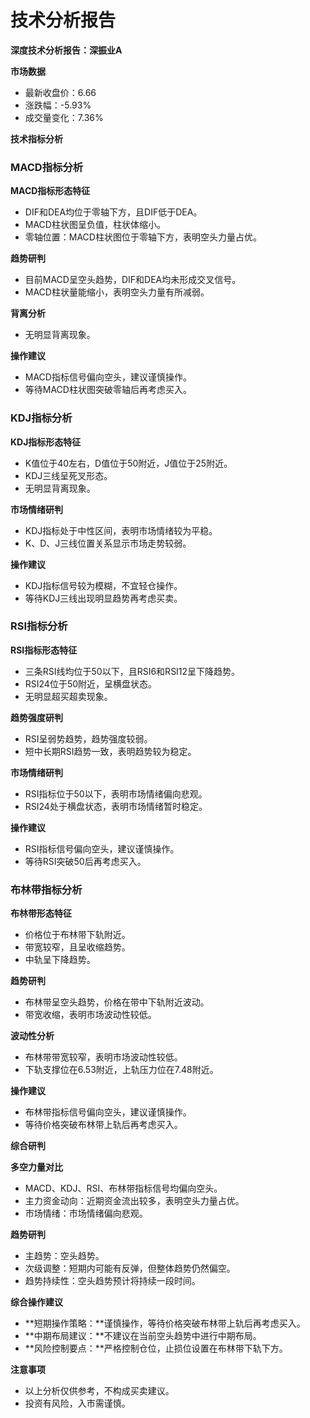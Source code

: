 # 技术分析报告

**深度技术分析报告：深振业A**

**市场数据**

* 最新收盘价：6.66
* 涨跌幅：-5.93%
* 成交量变化：7.36%

**技术指标分析**

### MACD指标分析

**MACD指标形态特征**

* DIF和DEA均位于零轴下方，且DIF低于DEA。
* MACD柱状图呈负值，柱状体缩小。
* 零轴位置：MACD柱状图位于零轴下方，表明空头力量占优。

**趋势研判**

* 目前MACD呈空头趋势，DIF和DEA均未形成交叉信号。
* MACD柱状量能缩小，表明空头力量有所减弱。

**背离分析**

* 无明显背离现象。

**操作建议**

* MACD指标信号偏向空头，建议谨慎操作。
* 等待MACD柱状图突破零轴后再考虑买入。

### KDJ指标分析

**KDJ指标形态特征**

* K值位于40左右，D值位于50附近，J值位于25附近。
* KDJ三线呈死叉形态。
* 无明显背离现象。

**市场情绪研判**

* KDJ指标处于中性区间，表明市场情绪较为平稳。
* K、D、J三线位置关系显示市场走势较弱。

**操作建议**

* KDJ指标信号较为模糊，不宜轻仓操作。
* 等待KDJ三线出现明显趋势再考虑买卖。

### RSI指标分析

**RSI指标形态特征**

* 三条RSI线均位于50以下，且RSI6和RSI12呈下降趋势。
* RSI24位于50附近，呈横盘状态。
* 无明显超买超卖现象。

**趋势强度研判**

* RSI呈弱势趋势，趋势强度较弱。
* 短中长期RSI趋势一致，表明趋势较为稳定。

**市场情绪研判**

* RSI指标位于50以下，表明市场情绪偏向悲观。
* RSI24处于横盘状态，表明市场情绪暂时稳定。

**操作建议**

* RSI指标信号偏向空头，建议谨慎操作。
* 等待RSI突破50后再考虑买入。

### 布林带指标分析

**布林带形态特征**

* 价格位于布林带下轨附近。
* 带宽较窄，且呈收缩趋势。
* 中轨呈下降趋势。

**趋势研判**

* 布林带呈空头趋势，价格在带中下轨附近波动。
* 带宽收缩，表明市场波动性较低。

**波动性分析**

* 布林带带宽较窄，表明市场波动性较低。
* 下轨支撑位在6.53附近，上轨压力位在7.48附近。

**操作建议**

* 布林带指标信号偏向空头，建议谨慎操作。
* 等待价格突破布林带上轨后再考虑买入。

**综合研判**

**多空力量对比**

* MACD、KDJ、RSI、布林带指标信号均偏向空头。
* 主力资金动向：近期资金流出较多，表明空头力量占优。
* 市场情绪：市场情绪偏向悲观。

**趋势研判**

* 主趋势：空头趋势。
* 次级调整：短期内可能有反弹，但整体趋势仍然偏空。
* 趋势持续性：空头趋势预计将持续一段时间。

**综合操作建议**

* **短期操作策略：**谨慎操作，等待价格突破布林带上轨后再考虑买入。
* **中期布局建议：**不建议在当前空头趋势中进行中期布局。
* **风险控制要点：**严格控制仓位，止损位设置在布林带下轨下方。

**注意事项**

* 以上分析仅供参考，不构成买卖建议。
* 投资有风险，入市需谨慎。